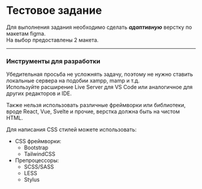 # Тестовое задание

Для выполнения задания необходимо сделать **_адаптивную_** верстку по макетам figma.  
На выбор предоставлены 2 макета.

---

### Инструменты для разработки

Убедительная просьба не усложнять задачу, поэтому не нужно ставить локальные сервера на подобии xampp, mamp и т.д.  
Используйте расширение Live Server для VS Code или аналогичное для других редакторов и IDE.

Также нельзя использовать различные фреймворки или библиотеки, вроде React, Vue, Svelte и прочие, верстка должна быть на чистом HTML.

Для написания CSS стилей можете использовать:

- CSS фреймворки:
  - Bootstrap
  - TailwindCSS
- Препроцессоры:
  - SCSS/SASS
  - LESS
  - Stylus
